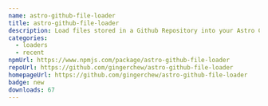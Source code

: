 ```yaml
---
name: astro-github-file-loader
title: astro-github-file-loader
description: Load files stored in a Github Repository into your Astro Content Layer
categories:
  - loaders
  - recent
npmUrl: https://www.npmjs.com/package/astro-github-file-loader
repoUrl: https://github.com/gingerchew/astro-github-file-loader
homepageUrl: https://github.com/gingerchew/astro-github-file-loader
badge: new
downloads: 67
---
```

